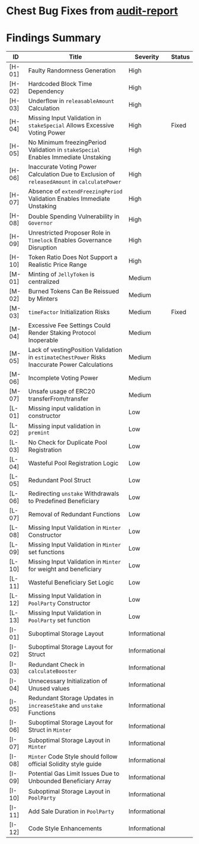 # Chest Bug Fixes from [audit-report](https://github.com/MVPWorkshop/jelly-verse-contracts/blob/feat/JELLY-936/audit/report.md)

# Findings Summary

| ID     | Title                                                                                          | Severity      | Status |
| ------ | ---------------------------------------------------------------------------------------------- | ------------- | ------ |
| [H-01] | Faulty Randomness Generation                                                                   | High          |        |
| [H-02] | Hardcoded Block Time Dependency                                                                | High          |        |
| [H-03] | Underflow in `releasableAmount` Calculation                                                    | High          |        |
| [H-04] | Missing Input Validation in `stakeSpecial` Allows Excessive Voting Power                       | High          | Fixed  |
| [H-05] | No Minimum freezingPeriod Validation in `stakeSpecial` Enables Immediate Unstaking             | High          |        |
| [H-06] | Inaccurate Voting Power Calculation Due to Exclusion of `releasedAmount` in `calculatePower`   | High          |        |
| [H-07] | Absence of `extendFreezingPeriod` Validation Enables Immediate Unstaking                       | High          |        |
| [H-08] | Double Spending Vulnerability in `Governor`                                                    | High          |        |
| [H-09] | Unrestricted Proposer Role in `Timelock` Enables Governance Disruption                         | High          |        |
| [H-10] | Token Ratio Does Not Support a Realistic Price Range                                           | High          |        |
| [M-01] | Minting of `JellyToken` is centralized                                                         | Medium        |        |
| [M-02] | Burned Tokens Can Be Reissued by Minters                                                       | Medium        |        |
| [M-03] | `timeFactor` Initialization Risks                                                              | Medium        | Fixed  |
| [M-04] | Excessive Fee Settings Could Render Staking Protocol Inoperable                                | Medium        |        |
| [M-05] | Lack of vestingPosition Validation in `estimateChestPower` Risks Inaccurate Power Calculations | Medium        |        |
| [M-06] | Incomplete Voting Power                                                                        | Medium        |        |
| [M-07] | Unsafe usage of ERC20 transferFrom/transfer                                                    | Medium        |        |
| [L-01] | Missing input validation in constructor                                                        | Low           |        |
| [L-02] | Missing input validation in `premint`                                                          | Low           |        |
| [L-03] | No Check for Duplicate Pool Registration                                                       | Low           |        |
| [L-04] | Wasteful Pool Registration Logic                                                               | Low           |        |
| [L-05] | Redundant Pool Struct                                                                          | Low           |        |
| [L-06] | Redirecting `unstake` Withdrawals to Predefined Beneficiary                                    | Low           |        |
| [L-07] | Removal of Redundant Functions                                                                 | Low           |        |
| [L-08] | Missing Input Validation in `Minter` Constructor                                               | Low           |        |
| [L-09] | Missing Input Validation in `Minter` set functions                                             | Low           |        |
| [L-10] | Missing Input Validation in `Minter` for weight and beneficiary                                | Low           |        |
| [L-11] | Wasteful Beneficiary Set Logic                                                                 | Low           |        |
| [L-12] | Missing Input Validation in `PoolParty` Constructor                                            | Low           |        |
| [L-13] | Missing Input Validation in `PoolParty` set function                                           | Low           |        |
| [I-01] | Suboptimal Storage Layout                                                                      | Informational |        |
| [I-02] | Suboptimal Storage Layout for Struct                                                           | Informational |        |
| [I-03] | Redundant Check in `calculateBooster`                                                          | Informational |        |
| [I-04] | Unnecessary Initialization of Unused values                                                    | Informational |        |
| [I-05] | Redundant Storage Updates in `increaseStake` and `unstake` Functions                           | Informational |        |
| [I-06] | Suboptimal Storage Layout for Struct in `Minter`                                               | Informational |        |
| [I-07] | Suboptimal Storage Layout in `Minter`                                                          | Informational |        |
| [I-08] | `Minter` Code Style should follow official Solidity style guide                                | Informational |        |
| [I-09] | Potential Gas Limit Issues Due to Unbounded Beneficiary Array                                  | Informational |        |
| [I-10] | Suboptimal Storage Layout in `PoolParty`                                                       | Informational |        |
| [I-11] | Add Sale Duration in `PoolParty`                                                               | Informational |        |
| [I-12] | Code Style Enhancements                                                                        | Informational |        |
